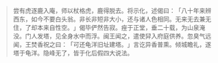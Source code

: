 > 尝有虎逐鹿入庵，师以杖格虎，鹿得脱去。将示化，述偈曰：​「八十年来辨西东，如今不要白头翁。非长非短非大小，还与诸人色相同。无来无去兼无住，了却本来自性空。​」偈毕俨然告寂。痤于正堂，垂二十载，为山泉淹没。门人发塔，见全身水中而浮。闽王闻之，遣使舁入府庭供养。忽臭气远闻，王焚香祝之曰：​「可还龟洋旧址建塔。​」言讫异香普熏。倾城瞻礼，遂塔于龟洋。隐峰无了，皆于化后假四大说法。


